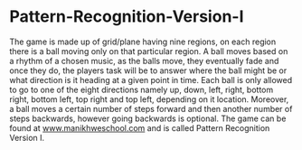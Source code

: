 # Pattern-Recognition-Version-I
The game is made up of grid/plane having nine regions, on each region there is a ball moving only on that particular region. A ball moves based on a rhythm of a chosen music, as the balls move, they eventually fade and once they do, the players task will be to answer where the ball might be or what direction is it heading at a given point in time. Each ball is only  allowed to go to one of the eight directions namely up, down, left, right, bottom right, bottom left, top right and top left, depending on it location. Moreover, a ball moves a certain number of steps forward and then another number of steps backwards, however going backwards is optional. The game can be found at www.manikhweschool.com and is called Pattern Recognition Version I.
